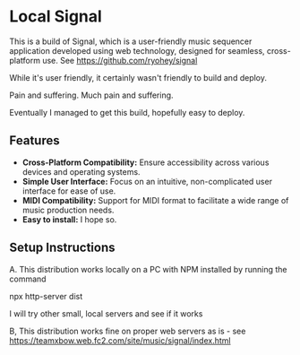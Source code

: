# Local Signal
This is a build of Signal, which is a user-friendly music sequencer application developed using web technology, designed for seamless, cross-platform use. See  https://github.com/ryohey/signal

While it's user friendly, it certainly wasn't friendly to build and deploy. 

Pain and suffering. Much pain and suffering. 

Eventually I managed to get this build, hopefully easy to deploy.

## Features
- **Cross-Platform Compatibility:** Ensure accessibility across various devices and operating systems.
- **Simple User Interface:** Focus on an intuitive, non-complicated user interface for ease of use.
- **MIDI Compatibility:** Support for MIDI format to facilitate a wide range of music production needs.
- **Easy to install:** I hope so.

## Setup Instructions

A. This distribution works locally on a PC with NPM installed by running the command

 npx http-server dist

I will try other small, local servers and see if it works

B, This distribution works fine on proper web servers as is - see https://teamxbow.web.fc2.com/site/music/signal/index.html
